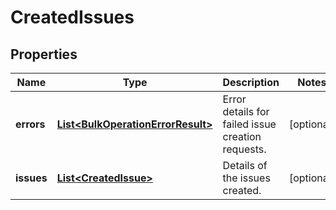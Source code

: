 # CreatedIssues

## Properties
Name | Type | Description | Notes
------------ | ------------- | ------------- | -------------
**errors** | [**List&lt;BulkOperationErrorResult&gt;**](BulkOperationErrorResult.md) | Error details for failed issue creation requests. |  [optional]
**issues** | [**List&lt;CreatedIssue&gt;**](CreatedIssue.md) | Details of the issues created. |  [optional]
